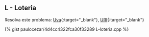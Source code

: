 
## L - Loteria

Resolva este problema:
[Uva][uva-12961]{:target="_blank"},
[URI][uri-1942]{:target="_blank"}



{% gist paulocezar/4d4cc4322fca30f33289 L-loteria.cpp %}

[uva-12961]:	https://uva.onlinejudge.org/index.php?option=onlinejudge&page=show_problem&problem=4840
[uri-1942]:		https://www.urionlinejudge.com.br/judge/pt/problems/view/1942